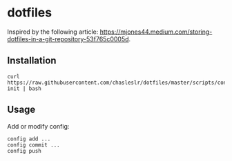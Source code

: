 # dotfiles 

Inspired by the following article: https://mjones44.medium.com/storing-dotfiles-in-a-git-repository-53f765c0005d.

## Installation

```
curl https://raw.githubusercontent.com/chasleslr/dotfiles/master/scripts/config-init | bash
```

## Usage

Add or modify config:

```
config add ...
config commit ...
config push
```



